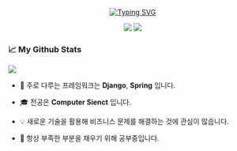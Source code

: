 <div align="center">
    <p>
        <a href="https://git.io/typing-svg">
            <img src="https://readme-typing-svg.demolab.com?font=Nanum+Pen+Script&size=30&duration=3000&pause=3000&color=DFC947&center=true&width=500&height=80&lines=How+%EB%B3%B4%EB%8B%A4%EB%8A%94+Why%EB%A5%BC+%EC%83%9D%EA%B0%81%ED%95%98%EB%8A%94+%EB%B0%B1%EC%97%94%EB%93%9C+%EA%B0%9C%EB%B0%9C%EC%9E%90" alt="Typing SVG" />
        </a>
    <p>
    <p>
        <a href="mailto:lim3181@gmail.com"><img src="https://img.shields.io/badge/-Email-red?style=flat-square&logo=gmail&logoColor=white"></a>
        <img src="https://komarev.com/ghpvc/?username=WhyDevelop&label=Visitors&color=0e75b6&style=flat"/>
    </p>
</div>

### 📈 My Github Stats
![](http://github-profile-summary-cards.vercel.app/api/cards/profile-details?username=WhyDevelop&theme=dracula) 
<!-- ![](http://github-profile-summary-cards.vercel.app/api/cards/repos-per-language?username=WhyDevelop&theme=dracula) 
![](http://github-profile-summary-cards.vercel.app/api/cards/most-commit-language?username=WhyDevelop&theme=dracula) -->

* 💬 주로 다루는 프레임워크는 **Django**, **Spring** 입니다. 

* 🎓 전공은 **Computer Sienct** 입니다.

* 💡 새로운 기술을 활용해 비즈니스 문제를 해결하는 것에 관심이 많습니다. 

* 📖 항상 부족한 부분을 채우기 위해 공부중입니다.
